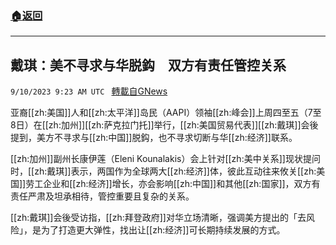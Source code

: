 ###  [:house:返回](README.md)
---


## 戴琪：美不寻求与华脱鈎　双方有责任管控关系
`9/10/2023 9:23 AM UTC ` [轉載自GNews](https://gnews.org/articles/1670617)

亚裔[[zh:美国]]人和[[zh:太平洋]]岛民（AAPI）领袖[[zh:峰会]]上周四至五（7至8日）在[[zh:加州]][[zh:萨克拉门托]]举行，[[zh:美国贸易代表]][[zh:戴琪]]会後提到，美方不寻求与[[zh:中国]]脱鈎，也不寻求切断与华[[zh:经济]]联系。

[[zh:加州]]副州长康伊莲（Eleni Kounalakis）会上针对[[zh:美中关系]]现状提问时，[[zh:戴琪]]表示，两国作为全球两大[[zh:经济]]体，彼此互动往来攸关[[zh:美国]]劳工企业和[[zh:经济]]增长，亦会影响[[zh:中国]]和其他[[zh:国家]]，双方有责任严肃及坦承相待，管控重要且复杂的关系。

[[zh:戴琪]]会後受访指，[[zh:拜登政府]]对华立场清晰，强调美方提出的「去风险」，是为了打造更大弹性，找出让[[zh:经济]]可长期持续发展的方式。
